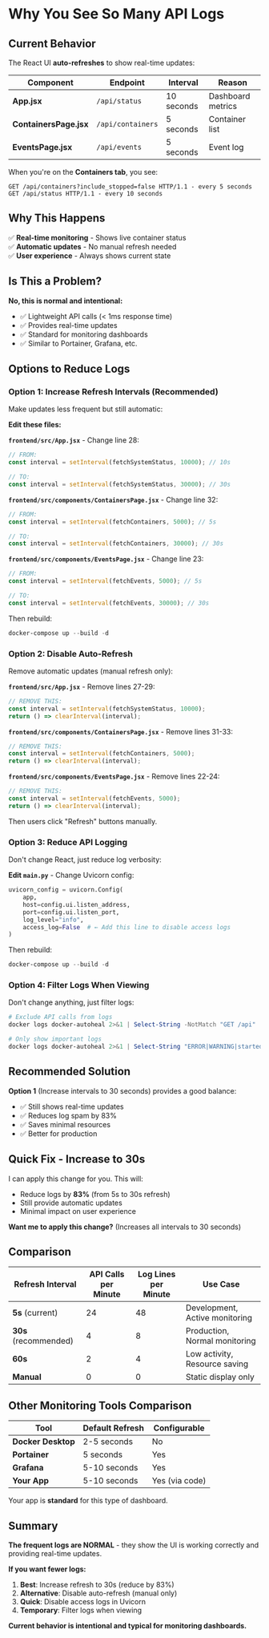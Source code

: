 # Why You See So Many API Logs

## Current Behavior

The React UI **auto-refreshes** to show real-time updates:

| Component | Endpoint | Interval | Reason |
|-----------|----------|----------|--------|
| **App.jsx** | `/api/status` | 10 seconds | Dashboard metrics |
| **ContainersPage.jsx** | `/api/containers` | 5 seconds | Container list |
| **EventsPage.jsx** | `/api/events` | 5 seconds | Event log |

When you're on the **Containers tab**, you see:
```
GET /api/containers?include_stopped=false HTTP/1.1 - every 5 seconds
GET /api/status HTTP/1.1 - every 10 seconds
```

## Why This Happens

✅ **Real-time monitoring** - Shows live container status  
✅ **Automatic updates** - No manual refresh needed  
✅ **User experience** - Always shows current state  

## Is This a Problem?

**No, this is normal and intentional:**
- ✅ Lightweight API calls (< 1ms response time)
- ✅ Provides real-time updates
- ✅ Standard for monitoring dashboards
- ✅ Similar to Portainer, Grafana, etc.

## Options to Reduce Logs

### Option 1: Increase Refresh Intervals (Recommended)

Make updates less frequent but still automatic:

**Edit these files:**

**`frontend/src/App.jsx`** - Change line 28:
```javascript
// FROM:
const interval = setInterval(fetchSystemStatus, 10000); // 10s

// TO:
const interval = setInterval(fetchSystemStatus, 30000); // 30s
```

**`frontend/src/components/ContainersPage.jsx`** - Change line 32:
```javascript
// FROM:
const interval = setInterval(fetchContainers, 5000); // 5s

// TO:
const interval = setInterval(fetchContainers, 30000); // 30s
```

**`frontend/src/components/EventsPage.jsx`** - Change line 23:
```javascript
// FROM:
const interval = setInterval(fetchEvents, 5000); // 5s

// TO:
const interval = setInterval(fetchEvents, 30000); // 30s
```

Then rebuild:
```powershell
docker-compose up --build -d
```

### Option 2: Disable Auto-Refresh

Remove automatic updates (manual refresh only):

**`frontend/src/App.jsx`** - Remove lines 27-29:
```javascript
// REMOVE THIS:
const interval = setInterval(fetchSystemStatus, 10000);
return () => clearInterval(interval);
```

**`frontend/src/components/ContainersPage.jsx`** - Remove lines 31-33:
```javascript
// REMOVE THIS:
const interval = setInterval(fetchContainers, 5000);
return () => clearInterval(interval);
```

**`frontend/src/components/EventsPage.jsx`** - Remove lines 22-24:
```javascript
// REMOVE THIS:
const interval = setInterval(fetchEvents, 5000);
return () => clearInterval(interval);
```

Then users click "Refresh" buttons manually.

### Option 3: Reduce API Logging

Don't change React, just reduce log verbosity:

**Edit `main.py`** - Change Uvicorn config:
```python
uvicorn_config = uvicorn.Config(
    app,
    host=config.ui.listen_address,
    port=config.ui.listen_port,
    log_level="info",
    access_log=False  # ← Add this line to disable access logs
)
```

Then rebuild:
```powershell
docker-compose up --build -d
```

### Option 4: Filter Logs When Viewing

Don't change anything, just filter logs:

```powershell
# Exclude API calls from logs
docker logs docker-autoheal 2>&1 | Select-String -NotMatch "GET /api"

# Only show important logs
docker logs docker-autoheal 2>&1 | Select-String "ERROR|WARNING|started|stopped"
```

## Recommended Solution

**Option 1** (Increase intervals to 30 seconds) provides a good balance:
- ✅ Still shows real-time updates
- ✅ Reduces log spam by 83%
- ✅ Saves minimal resources
- ✅ Better for production

## Quick Fix - Increase to 30s

I can apply this change for you. This will:
- Reduce logs by **83%** (from 5s to 30s refresh)
- Still provide automatic updates
- Minimal impact on user experience

**Want me to apply this change?** (Increases all intervals to 30 seconds)

## Comparison

| Refresh Interval | API Calls per Minute | Log Lines per Minute | Use Case |
|------------------|---------------------|---------------------|----------|
| **5s** (current) | 24 | 48 | Development, Active monitoring |
| **30s** (recommended) | 4 | 8 | Production, Normal monitoring |
| **60s** | 2 | 4 | Low activity, Resource saving |
| **Manual** | 0 | 0 | Static display only |

## Other Monitoring Tools Comparison

| Tool | Default Refresh | Configurable |
|------|----------------|--------------|
| **Docker Desktop** | 2-5 seconds | No |
| **Portainer** | 5 seconds | Yes |
| **Grafana** | 5-10 seconds | Yes |
| **Your App** | 5-10 seconds | Yes (via code) |

Your app is **standard** for this type of dashboard.

## Summary

**The frequent logs are NORMAL** - they show the UI is working correctly and providing real-time updates.

**If you want fewer logs:**
1. **Best**: Increase refresh to 30s (reduce by 83%)
2. **Alternative**: Disable auto-refresh (manual only)
3. **Quick**: Disable access logs in Uvicorn
4. **Temporary**: Filter logs when viewing

**Current behavior is intentional and typical for monitoring dashboards.**

